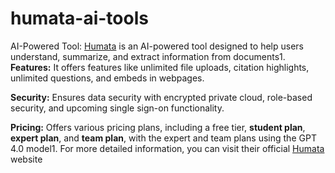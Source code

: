 # humata-ai-tools

AI-Powered Tool: [Humata](https://www.humata.ai/?via=apri) is an AI-powered tool designed to help users understand, summarize, and extract information from documents1.
**Features:** It offers features like unlimited file uploads, citation highlights, unlimited questions, and embeds in webpages.

**Security:** Ensures data security with encrypted private cloud, role-based security, and upcoming single sign-on functionality.

**Pricing:** Offers various pricing plans, including a free tier, **student plan**, **expert plan**, and **team plan**, with the expert and team plans using the GPT 4.0 model1.
For more detailed information, you can visit their official [Humata](https://www.humata.ai/?via=apri) website
